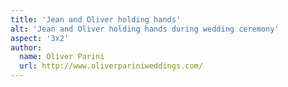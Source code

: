 ```yaml
---
title: 'Jean and Oliver holding hands'
alt: 'Jean and Oliver holding hands during wedding ceremony'
aspect: '3x2'
author:
  name: Oliver Parini
  url: http://www.oliverpariniweddings.com/
---
```

